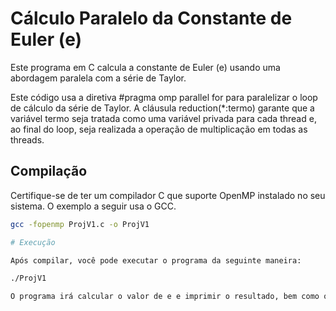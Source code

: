 # Cálculo Paralelo da Constante de Euler (e)

Este programa em C calcula a constante de Euler (e) usando uma abordagem paralela com a série de Taylor.

Este código usa a diretiva #pragma omp parallel for para paralelizar o loop de cálculo da série de Taylor. A cláusula reduction(*:termo) garante que a variável termo seja tratada como uma variável privada para cada thread e, ao final do loop, seja realizada a operação de multiplicação em todas as threads.

## Compilação

Certifique-se de ter um compilador C que suporte OpenMP instalado no seu sistema. O exemplo a seguir usa o GCC.

```bash
gcc -fopenmp ProjV1.c -o ProjV1

# Execução

Após compilar, você pode executar o programa da seguinte maneira:

./ProjV1

O programa irá calcular o valor de e e imprimir o resultado, bem como o tempo total necessário para o cálculo.

